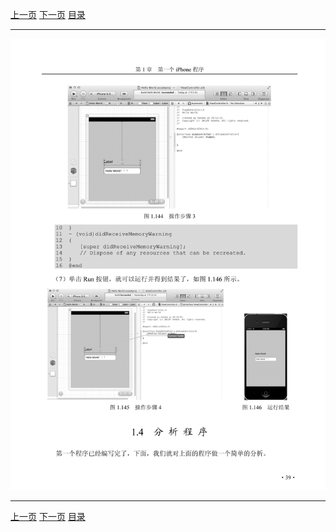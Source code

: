 [上一页](051.md) [下一页](053.md) [目录](../README.md)

***

![052](../images/052.png)

***

[上一页](051.md) [下一页](053.md) [目录](../README.md)